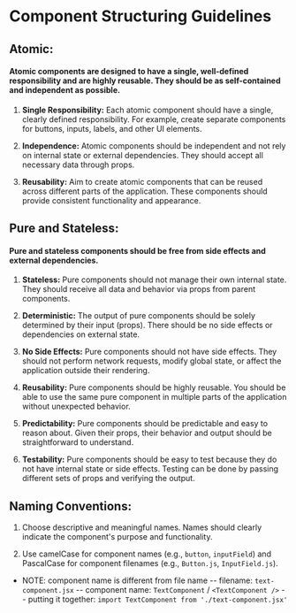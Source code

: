 # Component Structuring Guidelines

## Atomic:

#### Atomic components are designed to have a single, well-defined responsibility and are highly reusable. They should be as self-contained and independent as possible.

1. **Single Responsibility:** Each atomic component should have a single, clearly defined responsibility. For example, create separate components for buttons, inputs, labels, and other UI elements.

2. **Independence:** Atomic components should be independent and not rely on internal state or external dependencies. They should accept all necessary data through props.

3. **Reusability:** Aim to create atomic components that can be reused across different parts of the application. These components should provide consistent functionality and appearance.

## Pure and Stateless:

#### Pure and stateless components should be free from side effects and external dependencies.

1. **Stateless:** Pure components should not manage their own internal state. They should receive all data and behavior via props from parent components.

2. **Deterministic:** The output of pure components should be solely determined by their input (props). There should be no side effects or dependencies on external state.

3. **No Side Effects:** Pure components should not have side effects. They should not perform network requests, modify global state, or affect the application outside their rendering.

4. **Reusability:** Pure components should be highly reusable. You should be able to use the same pure component in multiple parts of the application without unexpected behavior.

5. **Predictability:** Pure components should be predictable and easy to reason about. Given their props, their behavior and output should be straightforward to understand.

6. **Testability:** Pure components should be easy to test because they do not have internal state or side effects. Testing can be done by passing different sets of props and verifying the output.

## Naming Conventions:

1. Choose descriptive and meaningful names. Names should clearly indicate the component's purpose and functionality.

2. Use camelCase for component names (e.g., `button`, `inputField`) and PascalCase for component filenames (e.g., `Button.js`, `InputField.js`).

- NOTE: component name is different from file name
  -- filename: `text-component.jsx`
  -- component name: `TextComponent` / `<TextComponent />`
  -- putting it together: `import TextComponent from './text-component.jsx'`
